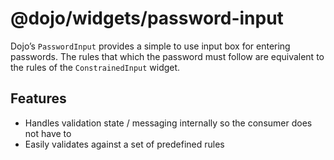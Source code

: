 <span class="citation" data-cites="dojo/widgets/password-input"><span class="citation" data-cites="dojo/widgets/password-input"><span class="citation" data-cites="dojo/widgets/password-input">@dojo/widgets/password-input</span></span></span>
=================================================================================================================================================================================================================================================

Dojo’s `PasswordInput` provides a simple to use input box for entering passwords. The rules that which the password must follow are equivalent to the rules of the `ConstrainedInput` widget.

Features
--------

-   Handles validation state / messaging internally so the consumer does not have to
-   Easily validates against a set of predefined rules
